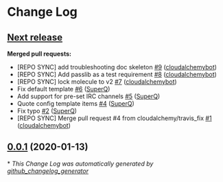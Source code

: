 # Change Log

## [**Next release**](https://galaxy.ansible.com/cloudalchemy/alertmanager-irc-relay)

**Merged pull requests:**

- \[REPO SYNC\] add troubleshooting doc skeleton [\#9](https://github.com/cloudalchemy/ansible-alertmanager-irc-relay/pull/9) ([cloudalchemybot](https://github.com/cloudalchemybot))
- \[REPO SYNC\] Add passlib as a test requirement [\#8](https://github.com/cloudalchemy/ansible-alertmanager-irc-relay/pull/8) ([cloudalchemybot](https://github.com/cloudalchemybot))
- \[REPO SYNC\] lock molecule to v2 [\#7](https://github.com/cloudalchemy/ansible-alertmanager-irc-relay/pull/7) ([cloudalchemybot](https://github.com/cloudalchemybot))
- Fix default template [\#6](https://github.com/cloudalchemy/ansible-alertmanager-irc-relay/pull/6) ([SuperQ](https://github.com/SuperQ))
- Add support for pre-set IRC channels [\#5](https://github.com/cloudalchemy/ansible-alertmanager-irc-relay/pull/5) ([SuperQ](https://github.com/SuperQ))
- Quote config template items [\#4](https://github.com/cloudalchemy/ansible-alertmanager-irc-relay/pull/4) ([SuperQ](https://github.com/SuperQ))
- Fix typo [\#2](https://github.com/cloudalchemy/ansible-alertmanager-irc-relay/pull/2) ([SuperQ](https://github.com/SuperQ))
- \[REPO SYNC\] Merge pull request \#4 from cloudalchemy/travis\_fix [\#1](https://github.com/cloudalchemy/ansible-alertmanager-irc-relay/pull/1) ([cloudalchemybot](https://github.com/cloudalchemybot))

## [0.0.1](https://galaxy.ansible.com/cloudalchemy/alertmanager-irc-relay) (2020-01-13)


\* *This Change Log was automatically generated by [github_changelog_generator](https://github.com/skywinder/Github-Changelog-Generator)*
